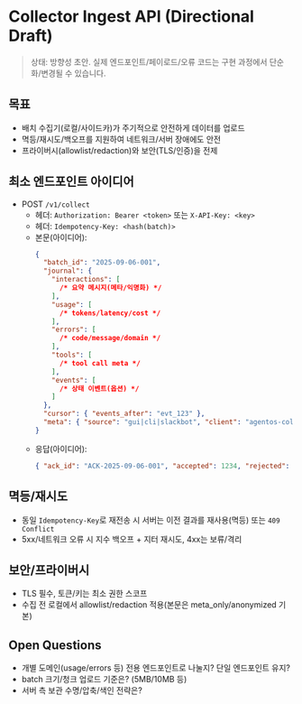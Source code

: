 # Collector Ingest API (Directional Draft)

> 상태: 방향성 초안. 실제 엔드포인트/페이로드/오류 코드는 구현 과정에서 단순화/변경될 수 있습니다.

## 목표

- 배치 수집기(로컬/사이드카)가 주기적으로 안전하게 데이터를 업로드
- 멱등/재시도/백오프를 지원하여 네트워크/서버 장애에도 안전
- 프라이버시(allowlist/redaction)와 보안(TLS/인증)을 전제

## 최소 엔드포인트 아이디어

- POST `/v1/collect`
  - 헤더: `Authorization: Bearer <token>` 또는 `X-API-Key: <key>`
  - 헤더: `Idempotency-Key: <hash(batch)>`
  - 본문(아이디어):
    ```json
    {
      "batch_id": "2025-09-06-001",
      "journal": {
        "interactions": [
          /* 요약 메시지(메타/익명화) */
        ],
        "usage": [
          /* tokens/latency/cost */
        ],
        "errors": [
          /* code/message/domain */
        ],
        "tools": [
          /* tool call meta */
        ],
        "events": [
          /* 상태 이벤트(옵션) */
        ]
      },
      "cursor": { "events_after": "evt_123" },
      "meta": { "source": "gui|cli|slackbot", "client": "agentos-collector/0.1" }
    }
    ```
  - 응답(아이디어):
    ```json
    { "ack_id": "ACK-2025-09-06-001", "accepted": 1234, "rejected": 0 }
    ```

## 멱등/재시도

- 동일 `Idempotency-Key`로 재전송 시 서버는 이전 결과를 재사용(멱등) 또는 `409 Conflict`
- 5xx/네트워크 오류 시 지수 백오프 + 지터 재시도, 4xx는 보류/격리

## 보안/프라이버시

- TLS 필수, 토큰/키는 최소 권한 스코프
- 수집 전 로컬에서 allowlist/redaction 적용(본문은 meta_only/anonymized 기본)

## Open Questions

- 개별 도메인(usage/errors 등) 전용 엔드포인트로 나눌지? 단일 엔드포인트 유지?
- batch 크기/청크 업로드 기준은? (5MB/10MB 등)
- 서버 측 보관 수명/압축/색인 전략은?
